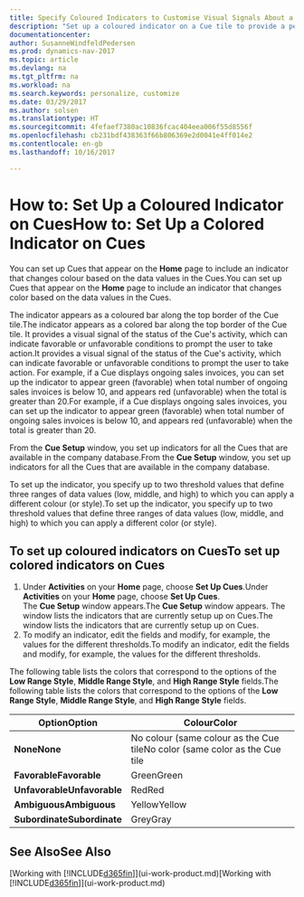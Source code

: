 ```yaml
---
title: Specify Coloured Indicators to Customise Visual Signals About a Cue's Activity
description: "Set up a coloured indicator on a Cue tile to provide a personalised visual signal of the Cue’s activity."
documentationcenter: 
author: SusanneWindfeldPedersen
ms.prod: dynamics-nav-2017
ms.topic: article
ms.devlang: na
ms.tgt_pltfrm: na
ms.workload: na
ms.search.keywords: personalize, customize
ms.date: 03/29/2017
ms.author: solsen
ms.translationtype: HT
ms.sourcegitcommit: 4fefaef7380ac10836fcac404eea006f55d8556f
ms.openlocfilehash: cb231bdf438363f66b806369e2d0041e4ff014e2
ms.contentlocale: en-gb
ms.lasthandoff: 10/16/2017

---
```

# <a name="how-to-set-up-a-colored-indicator-on-cues"></a><span data-ttu-id="722ec-103">How to: Set Up a Coloured Indicator on Cues</span><span class="sxs-lookup"><span data-stu-id="722ec-103">How to: Set Up a Colored Indicator on Cues</span></span>
<span data-ttu-id="722ec-104">You can set up Cues that appear on the **Home** page to include an indicator that changes colour based on the data values in the Cues.</span><span class="sxs-lookup"><span data-stu-id="722ec-104">You can set up Cues that appear on the **Home** page to include an indicator that changes color based on the data values in the Cues.</span></span>

<span data-ttu-id="722ec-105">The indicator appears as a coloured bar along the top border of the Cue tile.</span><span class="sxs-lookup"><span data-stu-id="722ec-105">The indicator appears as a colored bar along the top border of the Cue tile.</span></span> <span data-ttu-id="722ec-106">It provides a visual signal of the status of the Cue's activity, which can indicate favorable or unfavorable conditions to prompt the user to take action.</span><span class="sxs-lookup"><span data-stu-id="722ec-106">It provides a visual signal of the status of the Cue's activity, which can indicate favorable or unfavorable conditions to prompt the user to take action.</span></span> <span data-ttu-id="722ec-107">For example, if a Cue displays ongoing sales invoices, you can set up the indicator to appear green (favorable) when total number of ongoing sales invoices is below 10, and appears red (unfavorable) when the total is greater than 20.</span><span class="sxs-lookup"><span data-stu-id="722ec-107">For example, if a Cue displays ongoing sales invoices, you can set up the indicator to appear green (favorable) when total number of ongoing sales invoices is below 10, and appears red (unfavorable) when the total is greater than 20.</span></span>

<span data-ttu-id="722ec-108">From the **Cue Setup** window, you set up indicators for all the Cues that are available in the company database.</span><span class="sxs-lookup"><span data-stu-id="722ec-108">From the **Cue Setup** window, you set up indicators for all the Cues that are available in the company database.</span></span>

<span data-ttu-id="722ec-109">To set up the indicator, you specify up to two threshold values that define three ranges of data values (low, middle, and high) to which you can apply a different colour (or style).</span><span class="sxs-lookup"><span data-stu-id="722ec-109">To set up the indicator, you specify up to two threshold values that define three ranges of data values (low, middle, and high) to which you can apply a different color (or style).</span></span>

## <a name="to-set-up-colored-indicators-on-cues"></a><span data-ttu-id="722ec-110">To set up coloured indicators on Cues</span><span class="sxs-lookup"><span data-stu-id="722ec-110">To set up colored indicators on Cues</span></span>
1. <span data-ttu-id="722ec-111">Under **Activities** on your **Home** page, choose **Set Up Cues**.</span><span class="sxs-lookup"><span data-stu-id="722ec-111">Under **Activities** on your **Home** page, choose **Set Up Cues**.</span></span>  
   <span data-ttu-id="722ec-112">The **Cue Setup** window appears.</span><span class="sxs-lookup"><span data-stu-id="722ec-112">The **Cue Setup** window appears.</span></span> <span data-ttu-id="722ec-113">The window lists the indicators that are currently setup up on Cues.</span><span class="sxs-lookup"><span data-stu-id="722ec-113">The window lists the indicators that are currently setup up on Cues.</span></span>
2. <span data-ttu-id="722ec-114">To modify an indicator, edit the fields and modify, for example, the values for the different thresholds.</span><span class="sxs-lookup"><span data-stu-id="722ec-114">To modify an indicator, edit the fields and modify, for example, the values for the different thresholds.</span></span>  

<span data-ttu-id="722ec-115">The following table lists the colors that correspond to the options of the **Low Range Style**, **Middle Range Style**, and **High Range Style** fields.</span><span class="sxs-lookup"><span data-stu-id="722ec-115">The following table lists the colors that correspond to the options of the **Low Range Style**, **Middle Range Style**, and **High Range Style** fields.</span></span>

| <span data-ttu-id="722ec-116">Option</span><span class="sxs-lookup"><span data-stu-id="722ec-116">Option</span></span> | <span data-ttu-id="722ec-117">Colour</span><span class="sxs-lookup"><span data-stu-id="722ec-117">Color</span></span> |
| --- | --- |
| <span data-ttu-id="722ec-118">**None**</span><span class="sxs-lookup"><span data-stu-id="722ec-118">**None**</span></span> |<span data-ttu-id="722ec-119">No colour (same colour as the Cue tile</span><span class="sxs-lookup"><span data-stu-id="722ec-119">No color (same color as the Cue tile</span></span> |
| <span data-ttu-id="722ec-120">**Favorable**</span><span class="sxs-lookup"><span data-stu-id="722ec-120">**Favorable**</span></span> |<span data-ttu-id="722ec-121">Green</span><span class="sxs-lookup"><span data-stu-id="722ec-121">Green</span></span> |
| <span data-ttu-id="722ec-122">**Unfavorable**</span><span class="sxs-lookup"><span data-stu-id="722ec-122">**Unfavorable**</span></span> |<span data-ttu-id="722ec-123">Red</span><span class="sxs-lookup"><span data-stu-id="722ec-123">Red</span></span> |
| <span data-ttu-id="722ec-124">**Ambiguous**</span><span class="sxs-lookup"><span data-stu-id="722ec-124">**Ambiguous**</span></span> |<span data-ttu-id="722ec-125">Yellow</span><span class="sxs-lookup"><span data-stu-id="722ec-125">Yellow</span></span> |
| <span data-ttu-id="722ec-126">**Subordinate**</span><span class="sxs-lookup"><span data-stu-id="722ec-126">**Subordinate**</span></span> |<span data-ttu-id="722ec-127">Grey</span><span class="sxs-lookup"><span data-stu-id="722ec-127">Gray</span></span> |

## <a name="see-also"></a><span data-ttu-id="722ec-128">See Also</span><span class="sxs-lookup"><span data-stu-id="722ec-128">See Also</span></span>
<span data-ttu-id="722ec-129">[Working with [!INCLUDE[d365fin](includes/d365fin_md.md)]](ui-work-product.md)</span><span class="sxs-lookup"><span data-stu-id="722ec-129">[Working with [!INCLUDE[d365fin](includes/d365fin_md.md)]](ui-work-product.md)</span></span>

